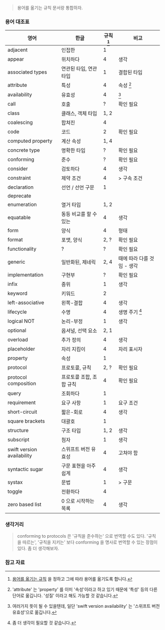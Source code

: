 > 용어를 옮기는 규칙 문서랑 통합하자.

### 용어 대조표

영어 | 한글 | 규칙 [^rule] | 비고
---|---|---|---
adjacent | 인접한 | 1 |
appear | 위치하다 | 4 | 생각
associated types | 연관된 타입, 연관 타입 | 1 | 결합된 타입
attribute | 특성 | 4 | 속성 [^attribute]
availability | 유효성 | 4 | [^availability]
call | 호출 | ? | 확인 필요
class | 클래스, 객체 타입 | 1, 2 |
coalescing | 합쳐진 | 4
code | 코드 | 2 | 확인 필요
computed property | 계산 속성 | 1, 4 |
concrete type | 명확한 타입 | ? | 확인 필요
conforming | 준수 | ? | 확인 필요 |
consider | 검토하다 | 4 | 생각
constraint | 제약 조건 | 4 | > 구속 조건
declaration | 선언 / 선언 구문 | 1 |
deprecate |
enumeration | 열거 타입 | 1, 2 |
equatable | 동등 비교를 할 수 있는 | 4 | 생각
form | 양식 | 4 | 형태
format | 포맷, 양식 | 2, ? | 확인 필요
functionality | ? | ? | 확인 필요
generic | 일반화된, 제네릭 | 2, 4 | 때에 따라 다를 것임 - 생각
implementation | 구현부 | ? | 확인 필요
infix | 중위 | 1 | 생각
keyword | 키워드 | 2 |
left-associative | 왼쪽-결합 | 4 | 생각
lifecycle | 수명 | 4 | 생명 주기 [^lifecycle]
logical NOT | 논리-부정 | 1 | 생각
optional | 옵셔널, 선택 요소 | 2, 1 |
overload | 추가 정의 | 4 | 생각
placeholder | 자리 지킴이 | 4 | 자리 표시자
property | 속성 | 1 |
protocol | 프로토콜, 규칙 | 2, ? | 확인 필요
protocol composition | 프로토콜 조합, 조합 규칙 | 4 | 확인 필요
query | 조회하다 | 1 |
requirement | 요구 사항 | 1 | 요구 조건
short-circuit | 짧은-회로 | 4 | 생각
square brackets | 대괄호 | 1 |
structure | 구조 타입 | 1, 2 | 생각
subscript | 첨자 | 1 | 생각
swift version availability | 스위프트 버전 유효성 | 4 | 고쳐야 함
syntactic sugar | 구문 표현을 아주 쉽게 | 4 | 생각
systax | 문법 | 1 | > 구문
toggle | 전환하다 | 4
zero based list | 0 으로 시작하는 목록 | 4 | 생각

### 생각거리

> conforming to protocols 은 '규칙을 준수하는' 으로 번역할 수도 있다. '규칙을 따르는', '규칙을 지키는' 보다 conforming 을 명사로 번역할 수 있는 장점이 있다. 좀 더 생각해보자.

### 참고 자료

[^rule]: [용어를 옮기는 규칙]() 을 정하고 그에 따라 용어를 옮기도록 합니다.

[^attribute]: 'attribute' 는 'property' 를 이미 '속성'이라고 하고 있기 때문에 '특성' 등의 다른 단어로 옮깁니다. '성질' 이라고 해도 가능할 것 같습니다.

[^lifecycle]: 좀 더 생각이 필요할 것 같습니다.

[^availability]: 여러가지 뜻이 될 수 있을텐데, 일단 'swift version availability' 는 '스위프트 버전 유효성'으로 옮깁니다.
